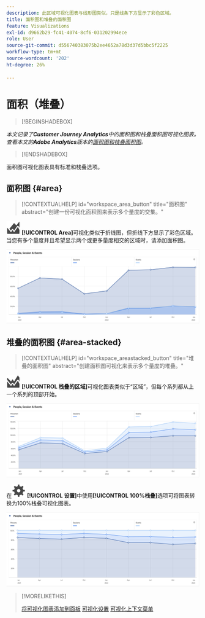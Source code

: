 ```yaml
---
description: 此区域可视化图表与线形图类似，只是线条下方显示了彩色区域。
title: 面积图和堆叠的面积图
feature: Visualizations
exl-id: d9662b29-fc41-4074-8cf6-031202994ece
role: User
source-git-commit: d556740383075b2ee4652a78d3d37d5bbc5f2225
workflow-type: tm+mt
source-wordcount: '202'
ht-degree: 26%

---
```


# 面积（堆叠）

>[!BEGINSHADEBOX]

*本文记录了&#x200B;**Customer Journey Analytics**中的面积图和栈叠面积图可视化图表。<br/>查看本文的&#x200B;**Adobe Analytics**版本的[面积图和栈叠面积图](https://experienceleague.adobe.com/en/docs/analytics/analyze/analysis-workspace/visualizations/area)。*

>[!ENDSHADEBOX]

面积图可视化图表具有标准和栈叠选项。

## 面积图 {#area}

<!-- markdownlint-disable MD034 -->

>[!CONTEXTUALHELP]
>id="workspace_area_button"
>title="面积图"
>abstract="创建一份可视化面积图来表示多个量度的交集。"

<!-- markdownlint-enable MD034 -->





![GraphArea](/help/assets/icons/GraphArea.svg) **[!UICONTROL Area]**&#x200B;可视化类似于折线图，但折线下方显示了彩色区域。 当您有多个量度并且希望显示两个或更多量度相交的区域时，请添加面积图。

![显示多个量度的区域可视化图表](assets/area.png)

## 堆叠的面积图 {#area-stacked}

<!-- markdownlint-disable MD034 -->

>[!CONTEXTUALHELP]
>id="workspace_areastacked_button"
>title="堆叠的面积图"
>abstract="创建面积图可视化来表示多个量度的堆叠。"

<!-- markdownlint-enable MD034 -->




![GraphAreaStacked](/help/assets/icons/GraphAreaStacked.svg) **[!UICONTROL 栈叠的区域]**&#x200B;可视化图表类似于“区域”，但每个系列都从上一个系列的顶部开始。

![栈叠的面积图，在上一个系列的顶部显示每个系列。](assets/area-stacked.png)

在![设置](/help/assets/icons/Setting.svg) **[!UICONTROL 设置]**&#x200B;中使用&#x200B;**[!UICONTROL 100%栈叠]**&#x200B;选项可将图表转换为100%栈叠可视化图表。

![栈叠的面积图显示100%栈叠的可视化图表。](assets/area-stacked100.png)

>[!MORELIKETHIS]
>
>[将可视化图表添加到面板](/help/analysis-workspace/visualizations/freeform-analysis-visualizations.md#add-visualizations-to-a-panel)
>[可视化设置](/help/analysis-workspace/visualizations/freeform-analysis-visualizations.md#settings)
>[可视化上下文菜单](/help/analysis-workspace/visualizations/freeform-analysis-visualizations.md#context-menu)
>
